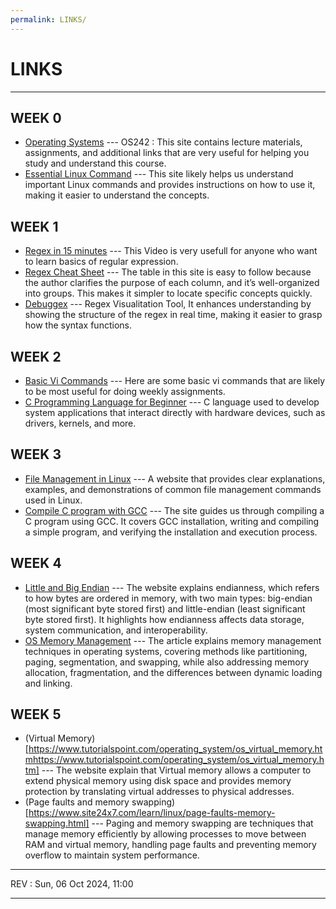 ```yaml
---
permalink: LINKS/
---
```


# LINKS

<hr>

## WEEK 0
* [Operating Systems](https://os.vlsm.org) --- OS242 : This site contains lecture materials, assignments, and additional links that are very useful for helping you study and understand this course.
* [Essential Linux Command](https://www.hostinger.com/tutorials/linux-commands) --- This site likely helps us understand important Linux commands and provides instructions on how to use it, making it easier to understand the concepts.
## WEEK 1
* [Regex in 15 minutes](https://www.youtube.com/watch?v=bgBWp9EIlMM) --- This Video is very usefull for anyone who want to learn basics of regular expression.
* [Regex Cheat Sheet](https://www.rexegg.com/regex-quickstart.php) --- The table in this site is easy to follow because the author clarifies the purpose of each column, and it’s well-organized into groups. This makes it simpler to locate specific concepts quickly. 
* [Debuggex](https://www.debuggex.com/) --- Regex Visualitation Tool, It enhances understanding by showing the structure of the regex in real time, making it easier to grasp how the syntax functions.  
## WEEK 2
* [Basic Vi Commands](https://www.cs.colostate.edu/helpdocs/vi.html) --- Here are some basic vi commands that are likely to be most useful for doing weekly assignments.
* [C Programming Language for Beginner](https://www.javatpoint.com/c-programming-language-tutorial) --- C language used to develop system applications that interact directly with hardware devices, such as drivers, kernels, and more.
## WEEK 3
* [File Management in Linux](https://www.geeksforgeeks.org/file-management-in-linux/) --- A website that provides clear explanations, examples, and demonstrations of common file management commands used in Linux.
* [Compile C program with GCC](https://developerinsider.co/compile-c-program-with-gcc-compiler-on-bash-on-ubuntu-on-windows-10/) --- The site guides us through compiling a C program using GCC. It covers GCC installation, writing and compiling a simple program, and verifying the installation and execution process.
## WEEK 4
* [Little and Big Endian](https://www.geeksforgeeks.org/little-and-big-endian-mystery/) --- The website explains endianness, which refers to how bytes are ordered in memory, with two main types: big-endian (most significant byte stored first) and little-endian (least significant byte stored first). It highlights how endianness affects data storage, system communication, and interoperability.
* [OS Memory Management](https://www.guru99.com/os-memory-management.html) --- The article explains memory management techniques in operating systems, covering methods like partitioning, paging, segmentation, and swapping, while also addressing memory allocation, fragmentation, and the differences between dynamic loading and linking.
## WEEK 5
* (Virtual Memory)[https://www.tutorialspoint.com/operating_system/os_virtual_memory.htmhttps://www.tutorialspoint.com/operating_system/os_virtual_memory.htm] --- The website explain that Virtual memory allows a computer to extend physical memory using disk space and provides memory protection by translating virtual addresses to physical addresses.
* (Page faults and memory swapping)[https://www.site24x7.com/learn/linux/page-faults-memory-swapping.html] --- Paging and memory swapping are techniques that manage memory efficiently by allowing processes to move between RAM and virtual memory, handling page faults and preventing memory overflow to maintain system performance.
<hr>
REV : Sun, 06 Oct 2024, 11:00
<hr> 
